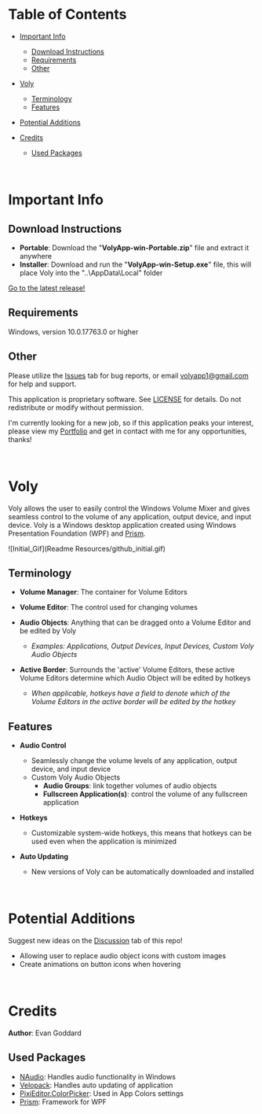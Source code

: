 # Table of Contents

- [Important Info](#important-info)
	- [Download Instructions](#download-instructions)
	- [Requirements](#requirements)
	- [Other](#other)

- [Voly](#voly)
	- [Terminology](#terminology)
	- [Features](#features)

- [Potential Additions](#potential-additions)

- [Credits](#credits)
	- [Used Packages](#used-packages)

<br/>


# Important Info

## Download Instructions

- **Portable**: Download the "**VolyApp-win-Portable.zip**" file and extract it anywhere
- **Installer**: Download and run the "**VolyApp-win-Setup.exe**" file, this will place Voly into the "..\AppData\Local\" folder

[Go to the latest release!](https://github.com/BattleFrog99/Voly-Releases/releases)

## Requirements

Windows, version 10.0.17763.0 or higher

## Other

Please utilize the [Issues](https://github.com/BattleFrog99/Voly-Releases/issues) tab for bug reports, or email [volyapp1@gmail.com](mailto:volyapp1@gmail.com) for help and support.

This application is proprietary software. See [LICENSE](LICENSE.txt) for details. Do not redistribute or modify without permission.

I'm currently looking for a new job, so if this application peaks your interest, please view my [Portfolio](https://evan-goddard.github.io/eg-portfolio/) and get in contact with me for any opportunities, thanks!

<br/>


# Voly

Voly allows the user to easily control the Windows Volume Mixer and gives seamless control to the volume of any application, output device, and input device. Voly is a Windows desktop application created using Windows Presentation Foundation (WPF) and [Prism](https://github.com/PrismLibrary/Prism).

![Initial_Gif](Readme Resources/github_initial.gif)

## Terminology
- **Volume Manager**: The container for Volume Editors

- **Volume Editor**: The control used for changing volumes

- **Audio Objects**: Anything that can be dragged onto a Volume Editor and be edited by Voly
	- _Examples: Applications, Output Devices, Input Devices, Custom Voly Audio Objects_

- **Active Border**: Surrounds the 'active' Volume Editors, these active Volume Editors determine which Audio Object will be edited by hotkeys
	- _When applicable, hotkeys have a field to denote which of the Volume Editors in the active border will be edited by the hotkey_

## Features

- **Audio Control**
	- Seamlessly change the volume levels of any application, output device, and input device
	- Custom Voly Audio Objects
		- **Audio Groups**: link together volumes of audio objects
		- **Fullscreen Application(s)**: control the volume of any fullscreen application

- **Hotkeys**
	- Customizable system-wide hotkeys, this means that hotkeys can be used even when the application is minimized

- **Auto Updating**
	- New versions of Voly can be automatically downloaded and installed

<br/>


# Potential Additions

Suggest new ideas on the [Discussion](https://github.com/BattleFrog99/Voly-Releases/discussions) tab of this repo!

- Allowing user to replace audio object icons with custom images
- Create animations on button icons when hovering

<br/>


# Credits

**Author**: Evan Goddard

## Used Packages
- [NAudio](https://github.com/naudio/NAudio): Handles audio functionality in Windows
- [Velopack](https://velopack.io/): Handles auto updating of application
- [PixiEditor.ColorPicker](https://github.com/PixiEditor/ColorPicker): Used in App Colors settings
- [Prism](https://github.com/PrismLibrary/Prism): Framework for WPF
